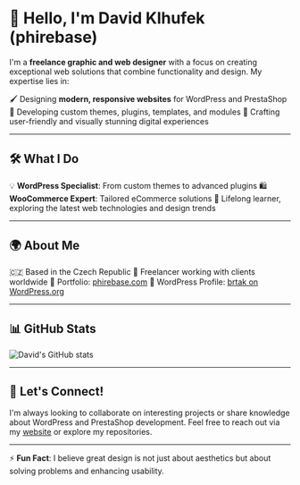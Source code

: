 <!--
**phirebase/phirebase** is a ✨ _special_ ✨ repository because its `README.md` (this file) appears on your GitHub profile.

Here are some ideas to get you started:

- 🔭 I’m currently working on ...
- 🌱 I’m currently learning ...
- 👯 I’m looking to collaborate on ...
- 🤔 I’m looking for help with ...
- 💬 Ask me about ...
- 📫 How to reach me: ...
- 😄 Pronouns: ...
- ⚡ Fun fact: ...
-->

# 👋 Hello, I'm David Klhufek (phirebase)

I'm a **freelance graphic and web designer** with a focus on creating exceptional web solutions that combine functionality and design. My expertise lies in:

🖌️ Designing **modern, responsive websites** for WordPress and PrestaShop
🔧 Developing custom themes, plugins, templates, and modules
🚀 Crafting user-friendly and visually stunning digital experiences

---

## 🛠️ What I Do

💡 **WordPress Specialist**: From custom themes to advanced plugins
🛍️ **WooCommerce Expert**: Tailored eCommerce solutions
🌱 Lifelong learner, exploring the latest web technologies and design trends

---

## 🌍 About Me

🇨🇿 Based in the Czech Republic
💼 Freelancer working with clients worldwide
🔗 Portfolio: [phirebase.com](https://phirebase.com/)
📜 WordPress Profile: [brtak on WordPress.org](https://profiles.wordpress.org/brtak/)

---

## 📊 GitHub Stats

![David's GitHub stats](https://github-readme-stats.vercel.app/api?username=phirebase&show_icons=true&theme=dark)

---

## 🤝 Let's Connect!

I'm always looking to collaborate on interesting projects or share knowledge about WordPress and PrestaShop development. Feel free to reach out via my [website](https://phirebase.com/) or explore my repositories.

---

⚡ **Fun Fact**: I believe great design is not just about aesthetics but about solving problems and enhancing usability.

